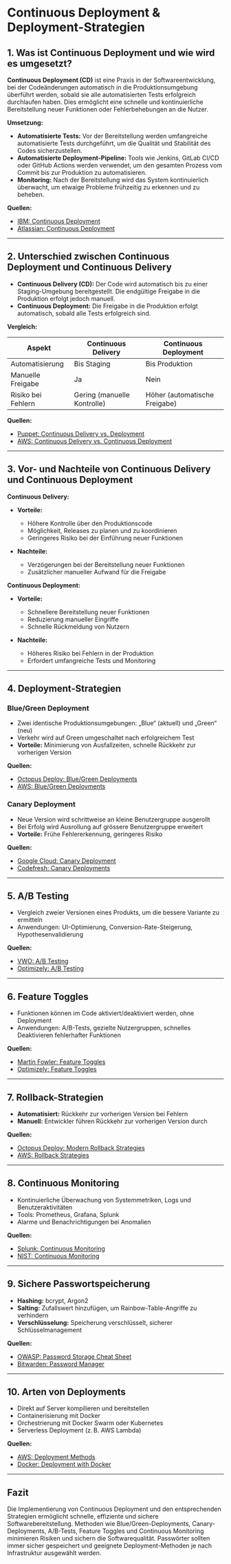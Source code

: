 # Continuous Deployment & Deployment-Strategien

## 1. Was ist Continuous Deployment und wie wird es umgesetzt?

**Continuous Deployment (CD)** ist eine Praxis in der Softwareentwicklung, bei der Codeänderungen automatisch in die Produktionsumgebung überführt werden, sobald sie alle automatisierten Tests erfolgreich durchlaufen haben. Dies ermöglicht eine schnelle und kontinuierliche Bereitstellung neuer Funktionen oder Fehlerbehebungen an die Nutzer.

**Umsetzung:**
- **Automatisierte Tests:** Vor der Bereitstellung werden umfangreiche automatisierte Tests durchgeführt, um die Qualität und Stabilität des Codes sicherzustellen.
- **Automatisierte Deployment-Pipeline:** Tools wie Jenkins, GitLab CI/CD oder GitHub Actions werden verwendet, um den gesamten Prozess vom Commit bis zur Produktion zu automatisieren.
- **Monitoring:** Nach der Bereitstellung wird das System kontinuierlich überwacht, um etwaige Probleme frühzeitig zu erkennen und zu beheben.

**Quellen:**
- [IBM: Continuous Deployment](https://www.ibm.com/think/topics/continuous-deployment)
- [Atlassian: Continuous Deployment](https://www.atlassian.com/continuous-delivery/software-testing/continuous-deployment)

---

## 2. Unterschied zwischen Continuous Deployment und Continuous Delivery

- **Continuous Delivery (CD):** Der Code wird automatisch bis zu einer Staging-Umgebung bereitgestellt. Die endgültige Freigabe in die Produktion erfolgt jedoch manuell.
- **Continuous Deployment:** Die Freigabe in die Produktion erfolgt automatisch, sobald alle Tests erfolgreich sind.

**Vergleich:**

| Aspekt                  | Continuous Delivery           | Continuous Deployment           |
|-------------------------|-------------------------------|---------------------------------|
| Automatisierung         | Bis Staging                   | Bis Produktion                  |
| Manuelle Freigabe       | Ja                            | Nein                            |
| Risiko bei Fehlern      | Gering (manuelle Kontrolle)   | Höher (automatische Freigabe)   |

**Quellen:**
- [Puppet: Continuous Delivery vs. Deployment](https://www.puppet.com/blog/continuous-delivery-vs-deployment)
- [AWS: Continuous Delivery vs. Continuous Deployment](https://aws.amazon.com/devops/continuous-delivery/)

---

## 3. Vor- und Nachteile von Continuous Delivery und Continuous Deployment

**Continuous Delivery:**
- **Vorteile:**  
  - Höhere Kontrolle über den Produktionscode  
  - Möglichkeit, Releases zu planen und zu koordinieren  
  - Geringeres Risiko bei der Einführung neuer Funktionen  

- **Nachteile:**  
  - Verzögerungen bei der Bereitstellung neuer Funktionen  
  - Zusätzlicher manueller Aufwand für die Freigabe  

**Continuous Deployment:**
- **Vorteile:**  
  - Schnellere Bereitstellung neuer Funktionen  
  - Reduzierung manueller Eingriffe  
  - Schnelle Rückmeldung von Nutzern  

- **Nachteile:**  
  - Höheres Risiko bei Fehlern in der Produktion  
  - Erfordert umfangreiche Tests und Monitoring  

---

## 4. Deployment-Strategien

### Blue/Green Deployment
- Zwei identische Produktionsumgebungen: „Blue“ (aktuell) und „Green“ (neu)  
- Verkehr wird auf Green umgeschaltet nach erfolgreichem Test  
- **Vorteile:** Minimierung von Ausfallzeiten, schnelle Rückkehr zur vorherigen Version

**Quellen:**
- [Octopus Deploy: Blue/Green Deployments](https://octopus.com/devops/software-deployments/blue-green-deployment/)
- [AWS: Blue/Green Deployments](https://docs.aws.amazon.com/whitepapers/latest/blue-green-deployments/introduction.html)

### Canary Deployment
- Neue Version wird schrittweise an kleine Benutzergruppe ausgerollt  
- Bei Erfolg wird Ausrollung auf grössere Benutzergruppe erweitert  
- **Vorteile:** Frühe Fehlererkennung, geringeres Risiko

**Quellen:**
- [Google Cloud: Canary Deployment](https://cloud.google.com/deploy/docs/deployment-strategies/canary)
- [Codefresh: Canary Deployments](https://codefresh.io/learn/software-deployment/what-are-canary-deployments/)

---

## 5. A/B Testing
- Vergleich zweier Versionen eines Produkts, um die bessere Variante zu ermitteln  
- Anwendungen: UI-Optimierung, Conversion-Rate-Steigerung, Hypothesenvalidierung  

**Quellen:**
- [VWO: A/B Testing](https://vwo.com/ab-testing/)
- [Optimizely: A/B Testing](https://www.optimizely.com/optimization-glossary/ab-testing/)

---

## 6. Feature Toggles
- Funktionen können im Code aktiviert/deaktiviert werden, ohne Deployment  
- Anwendungen: A/B-Tests, gezielte Nutzergruppen, schnelles Deaktivieren fehlerhafter Funktionen  

**Quellen:**
- [Martin Fowler: Feature Toggles](https://martinfowler.com/articles/feature-toggles.html)
- [Optimizely: Feature Toggles](https://www.optimizely.com/optimization-glossary/feature-toggle/)

---

## 7. Rollback-Strategien
- **Automatisiert:** Rückkehr zur vorherigen Version bei Fehlern  
- **Manuell:** Entwickler führen Rückkehr zur vorherigen Version durch  

**Quellen:**
- [Octopus Deploy: Modern Rollback Strategies](https://octopus.com/blog/modern-rollback-strategies)
- [AWS: Rollback Strategies](https://aws.amazon.com/builders-library/ensuring-rollback-safety-during-deployments/)

---

## 8. Continuous Monitoring
- Kontinuierliche Überwachung von Systemmetriken, Logs und Benutzeraktivitäten  
- Tools: Prometheus, Grafana, Splunk  
- Alarme und Benachrichtigungen bei Anomalien  

**Quellen:**
- [Splunk: Continuous Monitoring](https://www.splunk.com/en_us/blog/learn/continuous-monitoring.html)
- [NIST: Continuous Monitoring](https://csrc.nist.gov/glossary/term/continuous_monitoring)

---

## 9. Sichere Passwortspeicherung
- **Hashing:** bcrypt, Argon2  
- **Salting:** Zufallswert hinzufügen, um Rainbow-Table-Angriffe zu verhindern  
- **Verschlüsselung:** Speicherung verschlüsselt, sicherer Schlüsselmanagement  

**Quellen:**
- [OWASP: Password Storage Cheat Sheet](https://cheatsheetseries.owasp.org/cheatsheets/Password_Storage_Cheat_Sheet.html)
- [Bitwarden: Password Manager](https://www.wired.com/review/bitwarden-password-manager)

---

## 10. Arten von Deployments
- Direkt auf Server kompilieren und bereitstellen  
- Containerisierung mit Docker  
- Orchestrierung mit Docker Swarm oder Kubernetes  
- Serverless Deployment (z. B. AWS Lambda)

**Quellen:**
- [AWS: Deployment Methods](https://aws.amazon.com/devops/continuous-delivery/)
- [Docker: Deployment with Docker](https://www.docker.com/resources/what-container)

---

## Fazit
Die Implementierung von Continuous Deployment und den entsprechenden Strategien ermöglicht schnelle, effiziente und sichere Softwarebereitstellung. Methoden wie Blue/Green-Deployments, Canary-Deployments, A/B-Tests, Feature Toggles und Continuous Monitoring minimieren Risiken und sichern die Softwarequalität. Passwörter sollten immer sicher gespeichert und geeignete Deployment-Methoden je nach Infrastruktur ausgewählt werden.

